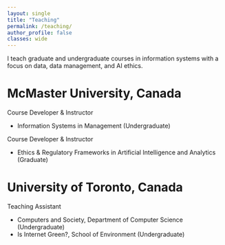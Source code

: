 ```yaml
---
layout: single
title: "Teaching"
permalink: /teaching/
author_profile: false
classes: wide
---
```


I teach graduate and undergraduate courses in information systems with a focus on data, data management, and AI ethics.

# McMaster University, Canada
Course Developer & Instructor
- Information Systems in Management (Undergraduate)

Course Developer & Instructor
- Ethics & Regulatory Frameworks in Artificial Intelligence and Analytics (Graduate)

# University of Toronto, Canada 
Teaching Assistant
- Computers and Society, Department of Computer Science (Undergraduate)
- Is Internet Green?, School of Environment (Undergraduate)
